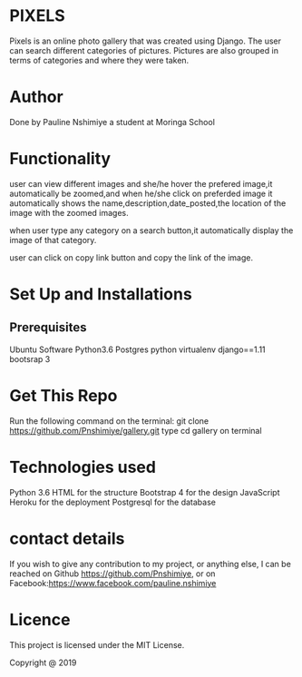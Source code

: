 # PIXELS

Pixels is an online photo gallery that was created using Django. The user can search  different categories of pictures. Pictures are also grouped in terms of categories and  where they were taken.

# Author

Done by Pauline Nshimiye a student at Moringa School

# Functionality

user can view different images and she/he hover the prefered image,it automatically be zoomed,and when he/she click on preferded image it automatically shows the name,description,date_posted,the location of the image with the zoomed images.

when user type any category on a search button,it automatically display the image of that category.

user can click on copy link button and copy the link of the image.


# Set Up and Installations

## Prerequisites

Ubuntu Software
Python3.6
Postgres
python virtualenv
django==1.11
bootsrap 3

# Get This Repo

 Run the following command on the terminal: git clone https://github.com/Pnshimiye/gallery.git
 type cd gallery on terminal

 # Technologies used

Python 3.6
HTML for the structure
Bootstrap 4 for the design
JavaScript
Heroku for the deployment
Postgresql for the database

# contact details

If you wish to give any contribution to my project, or anything else, I can be reached on Github https://github.com/Pnshimiye, or on Facebook:https://www.facebook.com/pauline.nshimiye

# Licence

This project is licensed under the MIT License.

Copyright @ 2019

